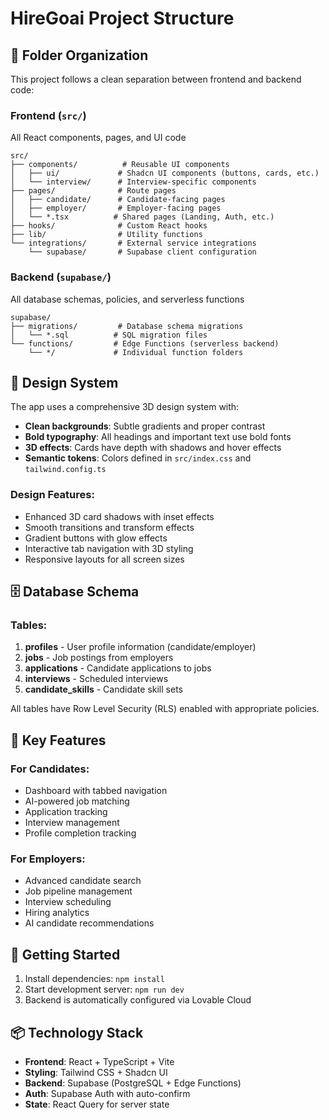 # HireGoai Project Structure

## 📁 Folder Organization

This project follows a clean separation between frontend and backend code:

### Frontend (`src/`)
All React components, pages, and UI code
```
src/
├── components/          # Reusable UI components
│   ├── ui/             # Shadcn UI components (buttons, cards, etc.)
│   └── interview/      # Interview-specific components
├── pages/              # Route pages
│   ├── candidate/      # Candidate-facing pages
│   ├── employer/       # Employer-facing pages
│   └── *.tsx          # Shared pages (Landing, Auth, etc.)
├── hooks/              # Custom React hooks
├── lib/                # Utility functions
└── integrations/       # External service integrations
    └── supabase/       # Supabase client configuration
```

### Backend (`supabase/`)
All database schemas, policies, and serverless functions
```
supabase/
├── migrations/         # Database schema migrations
│   └── *.sql          # SQL migration files
└── functions/         # Edge Functions (serverless backend)
    └── */             # Individual function folders
```

## 🎨 Design System

The app uses a comprehensive 3D design system with:
- **Clean backgrounds**: Subtle gradients and proper contrast
- **Bold typography**: All headings and important text use bold fonts
- **3D effects**: Cards have depth with shadows and hover effects
- **Semantic tokens**: Colors defined in `src/index.css` and `tailwind.config.ts`

### Design Features:
- Enhanced 3D card shadows with inset effects
- Smooth transitions and transform effects
- Gradient buttons with glow effects
- Interactive tab navigation with 3D styling
- Responsive layouts for all screen sizes

## 🗄️ Database Schema

### Tables:
1. **profiles** - User profile information (candidate/employer)
2. **jobs** - Job postings from employers
3. **applications** - Candidate applications to jobs
4. **interviews** - Scheduled interviews
5. **candidate_skills** - Candidate skill sets

All tables have Row Level Security (RLS) enabled with appropriate policies.

## 🎯 Key Features

### For Candidates:
- Dashboard with tabbed navigation
- AI-powered job matching
- Application tracking
- Interview management
- Profile completion tracking

### For Employers:
- Advanced candidate search
- Job pipeline management
- Interview scheduling
- Hiring analytics
- AI candidate recommendations

## 🚀 Getting Started

1. Install dependencies: `npm install`
2. Start development server: `npm run dev`
3. Backend is automatically configured via Lovable Cloud

## 📦 Technology Stack

- **Frontend**: React + TypeScript + Vite
- **Styling**: Tailwind CSS + Shadcn UI
- **Backend**: Supabase (PostgreSQL + Edge Functions)
- **Auth**: Supabase Auth with auto-confirm
- **State**: React Query for server state
